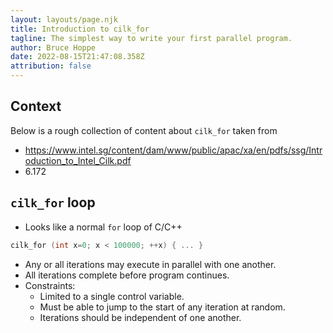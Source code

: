 ```yaml
---
layout: layouts/page.njk
title: Introduction to cilk_for
tagline: The simplest way to write your first parallel program.
author: Bruce Hoppe
date: 2022-08-15T21:47:08.358Z
attribution: false
---
```

## Context

Below is a rough collection of content about `cilk_for` taken from
- https://www.intel.sg/content/dam/www/public/apac/xa/en/pdfs/ssg/Introduction_to_Intel_Cilk.pdf
- 6.172

## `cilk_for` loop
- Looks like a normal `for` loop of C/C++
```c
cilk_for (int x=0; x < 100000; ++x) { ... }
```
- Any or all iterations may execute in parallel with one another.
- All iterations complete before program continues.
- Constraints:
  * Limited to a single control variable.
  * Must be able to jump to the start of any iteration at random.
  * Iterations should be independent of one another.


